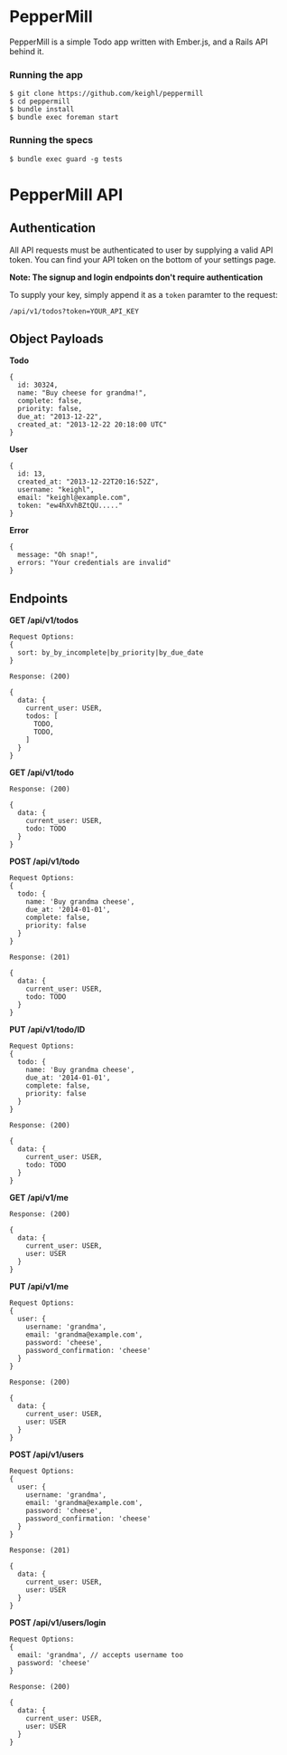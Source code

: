 # PepperMill

PepperMill is a simple Todo app written with Ember.js, and a Rails API behind it.

### Running the app

```
$ git clone https://github.com/keighl/peppermill
$ cd peppermill
$ bundle install
$ bundle exec foreman start
```
### Running the specs

```
$ bundle exec guard -g tests
```

# PepperMill API

## Authentication

All API requests must be authenticated to user by supplying a valid API token. You can find your API token on the bottom of your settings page.

**Note: The signup and login endpoints don't require authentication**

To supply your key, simply append it as a `token` paramter to the request:

```
/api/v1/todos?token=YOUR_API_KEY
```

## Object Payloads

**Todo**

```
{
  id: 30324,
  name: "Buy cheese for grandma!",
  complete: false,
  priority: false,
  due_at: "2013-12-22",
  created_at: "2013-12-22 20:18:00 UTC"
}
```

**User**

```
{
  id: 13,
  created_at: "2013-12-22T20:16:52Z",
  username: "keighl",
  email: "keighl@example.com",
  token: "ew4hXvhBZtQU....."
}
```

**Error**

```
{
  message: "Oh snap!",
  errors: "Your credentials are invalid"
}
```

## Endpoints

**GET /api/v1/todos**

```
Request Options:
{
  sort: by_by_incomplete|by_priority|by_due_date
}

Response: (200)

{
  data: {
    current_user: USER,
    todos: [
      TODO,
      TODO,
    ]
  }
}
```

**GET /api/v1/todo**

```
Response: (200)

{
  data: {
    current_user: USER,
    todo: TODO
  }
}
```

**POST /api/v1/todo**

```
Request Options:
{
  todo: {
    name: 'Buy grandma cheese',
    due_at: '2014-01-01',
    complete: false,
    priority: false
  }
}

Response: (201)

{
  data: {
    current_user: USER,
    todo: TODO
  }
}
```

**PUT /api/v1/todo/ID**

```
Request Options:
{
  todo: {
    name: 'Buy grandma cheese',
    due_at: '2014-01-01',
    complete: false,
    priority: false
  }
}

Response: (200)

{
  data: {
    current_user: USER,
    todo: TODO
  }
}
```

**GET /api/v1/me**

```
Response: (200)

{
  data: {
    current_user: USER,
    user: USER
  }
}
```

**PUT /api/v1/me**

```
Request Options:
{
  user: {
    username: 'grandma',
    email: 'grandma@example.com',
    password: 'cheese',
    password_confirmation: 'cheese'
  }
}

Response: (200)

{
  data: {
    current_user: USER,
    user: USER
  }
}
```

**POST /api/v1/users**

```
Request Options:
{
  user: {
    username: 'grandma',
    email: 'grandma@example.com',
    password: 'cheese',
    password_confirmation: 'cheese'
  }
}

Response: (201)

{
  data: {
    current_user: USER,
    user: USER
  }
}
```

**POST /api/v1/users/login**

```
Request Options:
{
  email: 'grandma', // accepts username too
  password: 'cheese'
}

Response: (200)

{
  data: {
    current_user: USER,
    user: USER
  }
}
```
